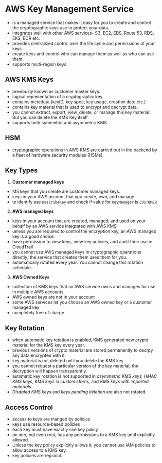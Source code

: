 # AWS Key Management Service

-  is a managed service that makes it easy for you to create and control the cryptographic keys use to protect your data.
- integrates well with other AWS services- S3, EC2, EBS, Route 53, RDS, EKS, ECR etc.
- provides centralized control over the life cycle and permissions of your keys.
- create keys and control who can manage them as well as who can use them. 
- supports multi-region keys.

## AWS KMS Keys

- previously known as customer master keys.
- logical representation of a cryptographic key. 
- contains metadata (keyID, key spec, key usage, creation date etc.)
- contains key material that is used to encrypt and decrypt data.
- you cannot extract, export, view, delete, or manage this key material. But you can delete the KMS Key itself.
- supports both symmetric and asymmetric KMS. 

## HSM

- cryptographic operations in AWS KMS are carried out in the backend by a fleet of hardware security modules (HSMs).

## Key Types

1. **Customer managed keys**
- MS keys that you create are customer managed keys.
- keys in your AWS account that you create, own, and manage.
- to identify use `DescribeKey` and check if value for `KeyManager` is `CUSTOMER`

2. **AWS managed keys**
- keys in your account that are created, managed, and used on your behalf by an AWS service integrated with AWS KMS
- unless you are required to control the encryption key, an AWS managed key is a good choice.
- have permission to view keys, view key policies, and audit their use in CloudTrail
- you cannot use AWS managed keys in cryptographic operations directly; the service that creates them uses them for you.
- automatically rotated every year. You cannot change this rotation schedule.

3. **AWS Owned Keys**
- collection of KMS keys that an AWS service owns and manages for use in multiple AWS accounts
- AWS owned keys are not in your account
- some AWS services let you choose an AWS owned key or a customer managed key
- completely free of charge

## Key Rotation

- when automatic key rotation is enabled, KMS generated new crypto material for the KMS key every year.
- previous versions of crypto material are stored permanently to decrpy any data encrypted with it. 
- key material is not deleted until you delete the KMS key.
- you cannot request a particular version of the key material, the decryption will happen transparently.
- automatic key rotation is not supported in *asymmetric KMS keys, HMAC KMS keys, KMS keys in custom stores,* and *KMS keys with imported materials*. 
- *Disabled KMS keys* and *keys pending deletion* are also not rotated. 

## Access Control

- access to keys are manged by policies
- keys use resource-based policies
- each key must have exactly one key policy
- on one, not even root, has any permissions to a KMS key until explicitly allowed.
- Unless the key policy explicitly allows it, you cannot use IAM policies to allow access to a KMS key. 
- key policies are regional.